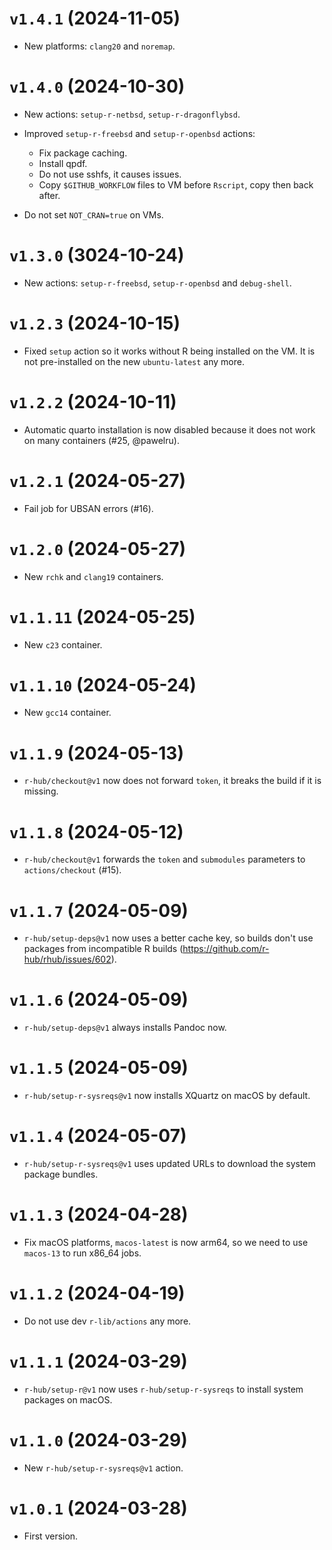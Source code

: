 # `v1.4.1` (2024-11-05)

* New platforms: `clang20` and `noremap`.

# `v1.4.0` (2024-10-30)

* New actions: `setup-r-netbsd`, `setup-r-dragonflybsd`.

* Improved `setup-r-freebsd` and `setup-r-openbsd` actions:
  - Fix package caching.
  - Install qpdf.
  - Do not use sshfs, it causes issues.
  - Copy `$GITHUB_WORKFLOW` files to VM before `Rscript`,
    copy then back after.
	
* Do not set `NOT_CRAN=true` on VMs.

# `v1.3.0` (3024-10-24)

* New actions: `setup-r-freebsd`, `setup-r-openbsd` and `debug-shell`.

# `v1.2.3` (2024-10-15)

* Fixed `setup` action so it works without R being installed on the VM.
  It is not pre-installed on the new `ubuntu-latest` any more.

# `v1.2.2` (2024-10-11)

* Automatic quarto installation is now disabled because it does
  not work on many containers (#25, @pawelru).

# `v1.2.1` (2024-05-27)

* Fail job for UBSAN errors (#16).

# `v1.2.0` (2024-05-27)

* New `rchk` and `clang19` containers.

# `v1.1.11` (2024-05-25)

* New `c23` container.

# `v1.1.10` (2024-05-24)

* New `gcc14` container.

# `v1.1.9` (2024-05-13)

* `r-hub/checkout@v1` now does not forward `token`, it breaks the build
  if it is missing.

# `v1.1.8` (2024-05-12)

* `r-hub/checkout@v1` forwards the `token` and `submodules` parameters to
  `actions/checkout` (#15).

# `v1.1.7` (2024-05-09)

* `r-hub/setup-deps@v1` now uses a better cache key, so builds don't use
  packages from incompatible R builds
  (https://github.com/r-hub/rhub/issues/602).

# `v1.1.6` (2024-05-09)

* `r-hub/setup-deps@v1` always installs Pandoc now.

# `v1.1.5` (2024-05-09)

* `r-hub/setup-r-sysreqs@v1` now installs XQuartz on macOS by default.

# `v1.1.4` (2024-05-07)

* `r-hub/setup-r-sysreqs@v1` uses updated URLs to download the system
  package bundles.

# `v1.1.3` (2024-04-28)

* Fix macOS platforms, `macos-latest` is now arm64, so we need to
  use `macos-13` to run x86_64 jobs.

# `v1.1.2` (2024-04-19)

* Do not use dev `r-lib/actions` any more.

# `v1.1.1` (2024-03-29)

* `r-hub/setup-r@v1` now uses `r-hub/setup-r-sysreqs` to install system
  packages on macOS.

# `v1.1.0` (2024-03-29)

* New `r-hub/setup-r-sysreqs@v1` action.

# `v1.0.1` (2024-03-28)

* First version.
